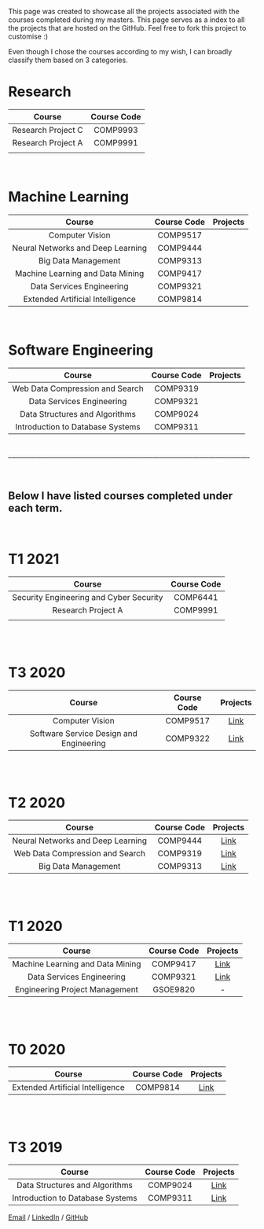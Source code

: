 This page was created to showcase all the projects associated with the courses completed during my masters. This page serves as a index to all the projects that are hosted on the GitHub. Feel free to fork this project to customise :)


Even though I chose the courses according to my wish, I can broadly classify them based on 3 categories.


# **Research**

|                  Course                  | Course Code  |
|:---------------------------------------: |:-----------: |
| Research Project C                      |   COMP9993   |
|            Research Project A            |   COMP9991   |
|                                          |              |  

<br/>

# **Machine Learning**

|               Course              | Course Code | Projects |
|:---------------------------------:|:-----------:|----------|
|          Computer Vision          |   COMP9517  |          |
| Neural Networks and Deep Learning |   COMP9444  |          |
|        Big Data Management        |   COMP9313  |          |
|  Machine Learning and Data Mining |   COMP9417  |          |
|     Data Services Engineering     |   COMP9321  |          |
|  Extended Artificial Intelligence |   COMP9814  |          |

<br/>

# **Software Engineering**

|              Course              | Course Code | Projects |
|:--------------------------------:|:-----------:|:--------:|
|  Web Data Compression and Search |   COMP9319  |          |
|     Data Services Engineering    |   COMP9321  |          |
|  Data Structures and Algorithms  |   COMP9024  |          |
| Introduction to Database Systems |   COMP9311  |          |

</br>
_____________________________________________________________________________

</br>

</br>

</br>

## **Below I have listed courses completed under each term.**

</br>

# T1 2021

|                  Course                  | Course Code  |
|:---------------------------------------: |:-----------: |
| Security Engineering and Cyber Security  |   COMP6441   |
|            Research Project A            |   COMP9991   |
|                                          |              |

<br/>

</br>

# T3 2020

| Course | Course Code | Projects |
|:-:|:-:|:-:|
| Computer Vision | COMP9517 | [Link](https://anantkm.github.io/aboutme/) |
| Software Service Design and Engineering | COMP9322 | [Link](https://anantkm.github.io/aboutme/) |

<br/>

</br>

# T2 2020

| Course | Course Code | Projects |
|:-:|:-:|:-:|
| Neural Networks and Deep Learning | COMP9444 | [Link](https://anantkm.github.io/aboutme/) |
| Web Data Compression and Search | COMP9319 | [Link](https://anantkm.github.io/aboutme/) |
| Big Data Management | COMP9313 | [Link](https://anantkm.github.io/aboutme/) |

<br/>

</br>

# T1 2020

| Course | Course Code | Projects |
|:-:|:-:|:-:|
| Machine Learning and Data Mining | COMP9417 | [Link](https://anantkm.github.io/aboutme/) |
| Data Services Engineering | COMP9321 | [Link](https://anantkm.github.io/aboutme/) |
| Engineering Project Management | GSOE9820 |  -  |

<br/>

</br>

# T0 2020

|              Course              | Course Code |                  Projects                  |
|:--------------------------------:|:-----------:|:------------------------------------------:|
| Extended Artificial Intelligence |   COMP9814  | [Link](https://anantkm.github.io/aboutme/) |

<br/>

</br>

# T3 2019

|              Course              | Course Code |                  Projects                  |
|:--------------------------------:|:-----------:|:------------------------------------------:|
|  Data Structures and Algorithms  |   COMP9024  | [Link](https://anantkm.github.io/aboutme/) |
| Introduction to Database Systems |   COMP9311  | [Link](https://anantkm.github.io/aboutme/) |

[Email](mailto:anmaha@outlook.com.au) / [LinkedIn](https://www.linkedin.com/in/anantkmahale/) / [GitHub](https://github.com/anantkm/)
